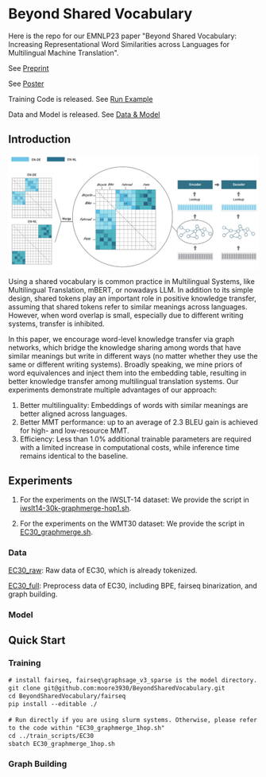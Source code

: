 # Beyond Shared Vocabulary
Here is the repo for our EMNLP23 paper "Beyond Shared Vocabulary: Increasing Representational Word Similarities across Languages for Multilingual Machine Translation".

See [Preprint](https://arxiv.org/pdf/2305.14189.pdf)

See [Poster](materials/EMNLP23%20-%20Poster.pdf)

Training Code is released. See [Run Example](#quick_start)

Data and Model is released. See [Data & Model](#data_model)

## Introduction
![](materials/main.jpg)

Using a shared vocabulary is common practice in Multilingual Systems, like Multilingual Translation, mBERT, or nowadays LLM. In addition to its simple design, shared tokens play an important role in positive knowledge transfer, assuming that shared tokens refer to similar meanings across languages. However, when word overlap is small, especially due to different writing systems, transfer is inhibited.

In this paper, we encourage word-level knowledge transfer via graph networks, which bridge the knowledge sharing among words that have similar meanings but write in different ways (no matter whether they use the same or different writing systems). Broadly speaking, we mine priors of word equivalences and inject them into the embedding table, resulting in better knowledge transfer among multilingual translation systems. Our experiments demonstrate multiple advantages of our approach: 
1) Better multilinguality: Embeddings of words with similar meanings are better aligned across languages.
2) Better MMT performance: up to an average of 2.3 BLEU gain is achieved for high- and low-resource MMT.
3) Efficiency: Less than 1.0% additional trainable parameters are required with a limited increase in computational costs, while inference time remains identical to the baseline.

## Experiments

1) For the experiments on the IWSLT-14 dataset: We provide the script in [iwslt14-30k-graphmerge-hop1.sh](https://github.com/research-anonymous/beyond_shared_vocabulary/blob/main/iwslt14-30k-graphmerge-hop1.sh).

2) For the experiments on the WMT30 dataset: We provide the script in [EC30_graphmerge.sh](https://github.com/moore3930/BeyondSharedVocabulary/blob/main/train_scripts/EC30/EC30_graphmerge_1hop.sh). 

<span id="data_model"></span>
### Data
[EC30_raw](https://drive.google.com/file/d/1HgO278Pxt_B_rS3VISt9jrr2MqWKWss0/view?usp=sharing): Raw data of EC30, which is already tokenized.

[EC30_full](https://drive.google.com/file/d/1e4VxVE_7WSjczPT5SFPMJRIuvmR5wstR/view?usp=sharing): Preprocess data of EC30, including BPE, fairseq binarization, and graph building.

### Model


<span id="quick_start"></span>
## Quick Start
### Training
```angular2html
# install fairseq, fairseq\graphsage_v3_sparse is the model directory.
git clone git@github.com:moore3930/BeyondSharedVocabulary.git
cd BeyondSharedVocabulary/fairseq
pip install --editable ./

# Run directly if you are using slurm systems. Otherwise, please refer to the code within "EC30_graphmerge_1hop.sh"
cd ../train_scripts/EC30
sbatch EC30_graphmerge_1hop.sh

```


### Graph Building

